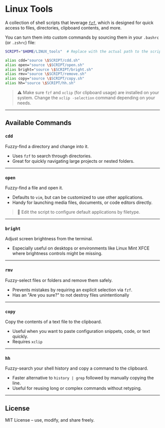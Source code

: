 # Linux Tools

A collection of shell scripts that leverage [`fzf`](https://github.com/junegunn/fzf), which is designed for quick access to files, directories, clipboard contents, and more.

You can turn them into custom commands by sourcing them in your `.bashrc` (or `.zshrc`) file:

```bash
SCRIPT="$HOME/LINUX_tools"  # Replace with the actual path to the script folder

alias cdd="source \$SCRIPT/cdd.sh"
alias open="source \$SCRIPT/open.sh"
alias bright="source \$SCRIPT/bright.sh"
alias rmv="source \$SCRIPT/remove.sh"
alias copy="source \$SCRIPT/copy.sh"
alias hh="source \$SCRIPT/hh.sh"
```

> ⚠️ Make sure `fzf` and `xclip` (for clipboard usage) are installed on your system.
> Change the `xclip -selection` command depending on your needs.

---

## Available Commands

### `cdd`

Fuzzy-find a directory and change into it.

* Uses `fzf` to search through directories.
* Great for quickly navigating large projects or nested folders.

---

### `open`

Fuzzy-find a file and open it.

* Defaults to `vim`, but can be customized to use other applications.
* Handy for launching media files, documents, or code editors directly.

> 🔧 Edit the script to configure default applications by filetype.

---

### `bright`

Adjust screen brightness from the terminal.

* Especially useful on desktops or environments like Linux Mint XFCE where brightness controls might be missing.


---

### `rmv`

Fuzzy-select files or folders and remove them safely.

* Prevents mistakes by requiring an explicit selection via `fzf`.
* Has an "Are you sure?" to not destroy files unintentionally


---

### `copy`

Copy the contents of a text file to the clipboard.

* Useful when you want to paste configuration snippets, code, or text quickly.
* Requires `xclip` 

---

### `hh`

Fuzzy-search your shell history and copy a command to the clipboard.

* Faster alternative to `history | grep` followed by manually copying the line.
* Useful for reusing long or complex commands without retyping.

---

## License

MIT License – use, modify, and share freely.


